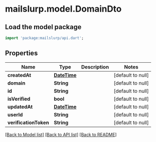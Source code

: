 # mailslurp.model.DomainDto

## Load the model package
```dart
import 'package:mailslurp/api.dart';
```

## Properties
Name | Type | Description | Notes
------------ | ------------- | ------------- | -------------
**createdAt** | [**DateTime**](DateTime.md) |  | [default to null]
**domain** | **String** |  | [default to null]
**id** | **String** |  | [default to null]
**isVerified** | **bool** |  | [default to null]
**updatedAt** | [**DateTime**](DateTime.md) |  | [default to null]
**userId** | **String** |  | [default to null]
**verificationToken** | **String** |  | [default to null]

[[Back to Model list]](../README.md#documentation-for-models) [[Back to API list]](../README.md#documentation-for-api-endpoints) [[Back to README]](../README.md)


